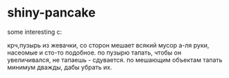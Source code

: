 # shiny-pancake
some interesting с:

крч,пузырь из жевачки, со сторон мешает всякий мусор а-ля руки, насеомые и сто-то подобное. по пузырю тапать, чтобы он увеличивался, 
не тапаешь - сдувается. по мешающим объектам тапать минимум дважды, дабы убрать их.
